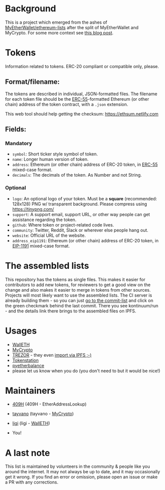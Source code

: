 # Background

This is a project which emerged from the ashes of [MyEtherWallet/ethereum-lists](https://github.com/MyEtherWallet/ethereum-lists) after the split of MyEtherWallet and MyCrypto. For some more context see [this blog post](https://walleth.org/2018/02/15/ethereum-lists).

# Tokens

Information related to tokens. ERC-20 compliant or compatible only, please.

## Format/filename:

The tokens are described in individual, JSON-formatted files. The filename for each token file should be the [ERC-55](https://eips.ethereum.org/EIPS/eip-55)-formatted Ethereum (or other chain) address of the token contract, with a `.json` extension.

This web tool should help getting the checksum: https://ethsum.netlify.com

## Fields:

### Mandatory

-  `symbol`:    Short ticker style symbol of token.
-  `name`:      Longer human version of token.
-  `address`:   Ethereum (or other chain) address of ERC-20 token, in [ERC-55](https://eips.ethereum.org/EIPS/eip-55) mixed-case format.
-  `decimals`:  The decimals of the token. As Number and not String.

### Optional

-  `logo`:      An optional logo of your token. Must be a **square** (recommended: 128x128) PNG w/ transparent background. Please compress using https://tinypng.com/
-  `support`:   A support email, support URL, or other way people can get assistance regarding the token.
-  `github`:    Where token or project-related code lives.
-  `community`: Twitter, Reddit, Slack or wherever else people hang out.
-  `website`:   Official URL of the website.
-  `address_eip1191`: Ethereum (or other chain) address of ERC-20 token, in [EIP-1191](https://github.com/ethereum/EIPs/blob/master/EIPS/eip-1191.md) mixed-case format.

# The assembled lists

This repository has the tokens as single files. This makes it easier for contributors to add new tokens, for reviewers to get a good view on the change and also makes it easier to merge in tokens from other sources. Projects will most likely want to use the assembled lists. The CI server is already building them - so you can just [go to the commit-list](https://github.com/ethereum-lists/tokens/commits/master) and click on the green checkmark behind the last commit. There you see kontinuum/run - and the details link there brings to the assembled files on IPFS.

# Usages

- [WallETH](https://walleth.org)
- [MyCrypto](https://mycrypto.com)
- [TREZOR](https://trezor.io) - they even [import via IPFS ;-)](https://github.com/trezor/trezor-common/blob/078cf07658a99888adca19e3284864a5354da550/ethereum_tokens-gen.py#L7)
- [Tokenstation](https://github.com/TripleSpeeder/TokenStation)
- [pyetherbalance](https://pypi.org/project/pyetherbalance/)
- please let us know when you do (you don't need to but it would be nice!)

# Maintainers

- [409H](https://github.com/409H) (409H - EtherAddressLookup)

- [tayvano](https://github.com/tayvano) (tayvano - [MyCrypto](https://mycrypto.com))

- [ligi](https://github.com/ligi) (ligi - [WallETH](https://walleth.org))

- You!

# A last note

This list is maintained by volunteers in the community &amp; people like you around the internet. It may not always be up to date, and it may occasionally get it wrong. If you find an error or omission, please open an issue or make a PR with any corrections.

